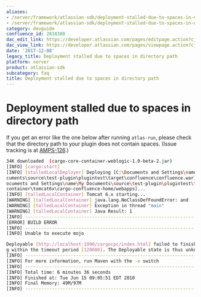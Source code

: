 ```yaml
---
aliases:
- /server/framework/atlassian-sdk/deployment-stalled-due-to-spaces-in-directory-path-2818388.html
- /server/framework/atlassian-sdk/deployment-stalled-due-to-spaces-in-directory-path-2818388.md
category: devguide
confluence_id: 2818388
dac_edit_link: https://developer.atlassian.com/pages/editpage.action?cjm=wozere&pageId=2818388
dac_view_link: https://developer.atlassian.com/pages/viewpage.action?cjm=wozere&pageId=2818388
date: '2017-12-08'
legacy_title: Deployment stalled due to spaces in directory path
platform: server
product: atlassian-sdk
subcategory: faq
title: Deployment stalled due to spaces in directory path
---
```

# Deployment stalled due to spaces in directory path

If you get an error like the one below after running `atlas-run`, please check that the directory path to your plugin does not contain spaces. (Issue tracking is at <a href="https://studio.atlassian.com/browse/AMPS-126" class="external-link">AMPS-126</a>.)

``` bash
34K downloaded  (cargo-core-container-weblogic-1.0-beta-2.jar)
[INFO] [cargo:start]
[INFO] [stalledLocalDeployer] Deploying [C:\Documents and Settings\name\My Do
cuments\source\test-plugin\plugintest\target\confluence\confluence.war] to [C:\D
ocuments and Settings\name\My Documents\source\test-plugin\plugintest\target\
container\tomcat6x\cargo-confluence-home/webapps]...
[INFO] [talledLocalContainer] Tomcat 6.x starting...
[WARNING] [talledLocalContainer] java.lang.NoClassDefFoundError: and
[WARNING] [talledLocalContainer] Exception in thread "main"
[WARNING] [talledLocalContainer] Java Result: 1
[INFO] ------------------------------------------------------------------------
[ERROR] BUILD ERROR
[INFO] ------------------------------------------------------------------------
[INFO] Unable to execute mojo

Deployable [http://localhost:1990/cargocpc/index.html] failed to finish deployin
g within the timeout period [120000]. The Deployable state is thus unknown.
[INFO] ------------------------------------------------------------------------
[INFO] For more information, run Maven with the -e switch
[INFO] ------------------------------------------------------------------------
[INFO] Total time: 6 minutes 36 seconds
[INFO] Finished at: Tue Jun 15 09:05:51 EDT 2010
[INFO] Final Memory: 49M/97M
[INFO] ------------------------------------------------------------------------
```
